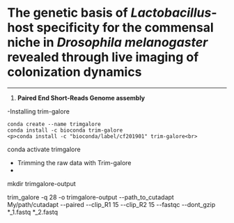# **The genetic basis of *Lactobacillus*-host specificity for the commensal niche in *Drosophila melanogaster* revealed through live imaging of colonization dynamics**

----------------------------------------------------------------------------------------------------------------------------------------------------------------------------

1. **Paired End Short-Reads Genome assembly**

-Installing trim-galore 

```
conda create --name trimgalore
conda install -c bioconda trim-galore
<p>conda install -c "bioconda/label/cf201901" trim-galore<br>
```

conda activate trimgalore 

- Trimming the raw data with Trim-galore
- 
mkdir trimgalore-output 

trim_galore -q 28  -o trimgalore-output --path_to_cutadapt My/path/cutadapt --paired --clip_R1 15 --clip_R2 15 --fastqc --dont_gzip *_1.fastq *_2.fastq














